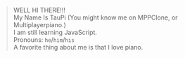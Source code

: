 >WELL HI THERE!!!\
My Name Is TauPi (You might know me on MPPClone, or Multiplayerpiano.)\
I am still learning JavaScript.\
Pronouns: `he`/`him`/`his`\
A favorite thing about me is that I love piano.
